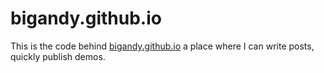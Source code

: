 # bigandy.github.io

This is the code behind [bigandy.github.io](http://bigandy.github.io) a place where I can write posts, quickly publish demos.
